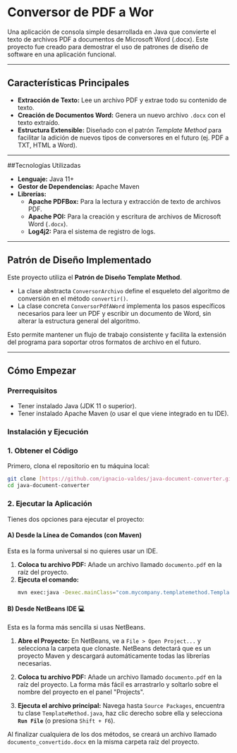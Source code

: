 # Conversor de PDF a Wor

Una aplicación de consola simple desarrollada en Java que convierte el texto de archivos PDF a documentos de Microsoft Word (.docx). Este proyecto fue creado para demostrar el uso de patrones de diseño de software en una aplicación funcional.



---

## Características Principales

-   **Extracción de Texto:** Lee un archivo PDF y extrae todo su contenido de texto.
-   **Creación de Documentos Word:** Genera un nuevo archivo `.docx` con el texto extraído.
-   **Estructura Extensible:** Diseñado con el patrón *Template Method* para facilitar la adición de nuevos tipos de conversores en el futuro (ej. PDF a TXT, HTML a Word).

---

##Tecnologías Utilizadas

-   **Lenguaje:** Java 11+
-   **Gestor de Dependencias:** Apache Maven
-   **Librerías:**
    -   **Apache PDFBox:** Para la lectura y extracción de texto de archivos PDF.
    -   **Apache POI:** Para la creación y escritura de archivos de Microsoft Word (`.docx`).
    -   **Log4j2:** Para el sistema de registro de logs.

---

## Patrón de Diseño Implementado

Este proyecto utiliza el **Patrón de Diseño Template Method**.

-   La clase abstracta `ConversorArchivo` define el esqueleto del algoritmo de conversión en el método `convertir()`.
-   La clase concreta `ConversorPdfAWord` implementa los pasos específicos necesarios para leer un PDF y escribir un documento de Word, sin alterar la estructura general del algoritmo.

Esto permite mantener un flujo de trabajo consistente y facilita la extensión del programa para soportar otros formatos de archivo en el futuro.

---

##  Cómo Empezar

### Prerrequisitos

-   Tener instalado Java (JDK 11 o superior).
-   Tener instalado Apache Maven (o usar el que viene integrado en tu IDE).

### Instalación y Ejecución

### 1. Obtener el Código

Primero, clona el repositorio en tu máquina local:
```bash
git clone [https://github.com/ignacio-valdes/java-document-converter.git](https://github.com/ignacio-valdes/java-document-converter.git)
cd java-document-converter
```

### 2. Ejecutar la Aplicación

Tienes dos opciones para ejecutar el proyecto:

#### A) Desde la Línea de Comandos (con Maven)

Esta es la forma universal si no quieres usar un IDE.

1.  **Coloca tu archivo PDF:** Añade un archivo llamado `documento.pdf` en la raíz del proyecto.
2.  **Ejecuta el comando:**
    ```bash
    mvn exec:java -Dexec.mainClass="com.mycompany.templatemethod.TemplateMetod"
    ```

#### B) Desde NetBeans IDE 💻

Esta es la forma más sencilla si usas NetBeans.

1.  **Abre el Proyecto:** En NetBeans, ve a `File > Open Project...` y selecciona la carpeta que clonaste. NetBeans detectará que es un proyecto Maven y descargará automáticamente todas las librerías necesarias.
    

2.  **Coloca tu archivo PDF:** Añade un archivo llamado `documento.pdf` en la raíz del proyecto. La forma más fácil es arrastrarlo y soltarlo sobre el nombre del proyecto en el panel "Projects".

3.  **Ejecuta el archivo principal:** Navega hasta `Source Packages`, encuentra tu clase `TemplateMethod.java`, haz clic derecho sobre ella y selecciona **`Run File`** (o presiona `Shift + F6`).

Al finalizar cualquiera de los dos métodos, se creará un archivo llamado `documento_convertido.docx` en la misma carpeta raíz del proyecto.
